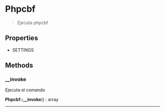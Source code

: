 
                                                                                                                                            
    
# Phpcbf


> Ejecuta phpcbf
>
> 






## Properties
- SETTINGS


## Methods

### __invoke
Ejecuta el comando


**Phpcbf::__invoke**() : array



---


                                                                                                                                                                                                                                                                                                                                                                                                            
    
                                                                                                                                                                                                                                                                             
                